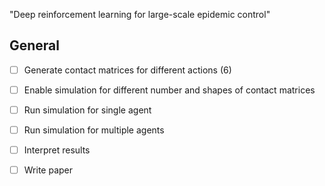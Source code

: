 "Deep reinforcement learning for large-scale epidemic control"

## General
- [ ] Generate contact matrices for different actions (6)
- [ ] Enable simulation for different number and shapes of contact matrices
- [ ] Run simulation for single agent
- [ ] Run simulation for multiple agents

- [ ] Interpret results
- [ ] Write paper

